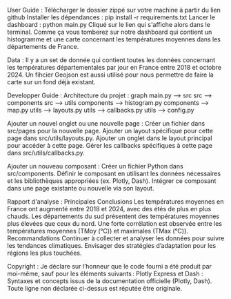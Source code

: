 User Guide :
Télécharger le dossier zippé sur votre machine à partir du lien github
Installer les dépendances :
pip install -r requirements.txt
Lancer le dashboard :
python main.py 
Cliqué sur le lien qui s'affiche alors dans le terminal. 
Comme ça vous tomberez sur notre dashboard qui contient un histogramme et une carte concernant les températures moyennes dans les départements de France.

Data :
Il y a un set de donnée qui contient toutes les données concernant les températures départementales par jour en France entre 2018 et octobre 2024.
Un fihcier Geojson est aussi utilisé pour nous permettre de faire la carte sur un fond déjà existant.

Developper Guide :
Architecture du projet : 
graph 
    main.py --> src
    src --> components
    src --> utils
    components --> histogram.py
    components --> map.py
    utils --> layouts.py
    utils --> callbacks.py
    utils --> config.py

Ajouter un nouvel onglet ou une nouvelle page :
Créer un fichier dans src/pages pour la nouvelle page.
Ajouter un layout spécifique pour cette page dans src/utils/layouts.py.
Ajouter un onglet dans le layout principal pour accéder à cette page.
Gérer les callbacks spécifiques à cette page dans src/utils/callbacks.py.

Ajouter un nouveau composant :
Créer un fichier Python dans src/components.
Définir le composant en utilisant les données nécessaires et les bibliothèques appropriées (ex. Plotly, Dash).
Intégrer ce composant dans une page existante ou nouvelle via son layout.

Rapport d'analyse :
Principales Conclusions
Les températures moyennes en France ont augmenté entre 2018 et 2024, avec des étés de plus en plus chauds.
Les départements du sud présentent des températures moyennes plus élevées que ceux du nord.
Une forte corrélation est observée entre les températures moyennes (TMoy (°C)) et maximales (TMax (°C)).
Recommandations
Continuer à collecter et analyser les données pour suivre les tendances climatiques.
Envisager des stratégies d’adaptation pour les régions les plus touchées.

Copyright :
Je déclare sur l’honneur que le code fourni a été produit par moi-même, sauf pour les éléments suivants :
Plotly Express et Dash : Syntaxes et concepts issus de la documentation officielle (Plotly, Dash).
Toute ligne non déclarée ci-dessus est réputée être originale.